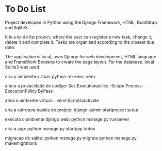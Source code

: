 # To Do List
Project developed in Python using the Django Framework, HTML, BootStrap and Sqlite3.

It is a to-do list project, where the user can register a new task, change it, delete it and complete it. Tasks are organized according to the closest due date.

The application is local, uses Django for web development, HTML language and FrameWork Bootstrp to create the page layout. For the database, local Sqlite3 was used.

cria o ambiente virtual: python -m venv .venv  

altera a privacidade do codigo: Set-Executionpolicy -Scope Process -ExecutionPolicy ByPass

ativa o ambiente virtual: .\.venv\Scripts\activate

cria a estrutura basica do projeto: django-admin startproject setup .

executa o ambiente django web: python manage.py runserver

cria a app: python manage.py startapp todos

migracao do sqlite:  python manage.py migrate
                     python manage.py makemigrations